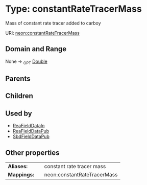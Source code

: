 
# Type: constantRateTracerMass


Mass of constant rate tracer added to carboy

URI: [neon:constantRateTracerMass](https://data.neonscience.org/constantRateTracerMass)


## Domain and Range

None ->  <sub>OPT</sub> [Double](types/Double.md)

## Parents


## Children


## Used by

 * [ReaFieldDataIn](ReaFieldDataIn.md)
 * [ReaFieldDataPub](ReaFieldDataPub.md)
 * [SbdFieldDataPub](SbdFieldDataPub.md)

## Other properties

|  |  |  |
| --- | --- | --- |
| **Aliases:** | | constant rate tracer mass |
| **Mappings:** | | neon:constantRateTracerMass |

